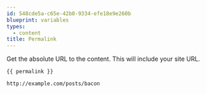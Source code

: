 ```yaml
---
id: 548cde5a-c65e-42b0-9334-efe18e9e260b
blueprint: variables
types:
  - content
title: Permalink
---
```

Get the absolute URL to the content. This will include your site URL.

```
{{ permalink }}
```

```html
http://example.com/posts/bacon
```

